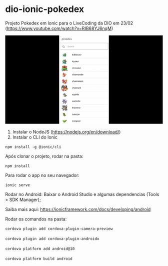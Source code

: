 # dio-ionic-pokedex

Projeto Pokedex em Ionic para o LiveCoding da DIO em 23/02 (https://www.youtube.com/watch?v=RIB68YJ6nqM)

![](https://github.com/NiksonDiniz/pokedex_ionic/blob/main/assets/pokedex.gif)

1. Instalar o NodeJS (https://nodejs.org/en/download/)
2. Instalar o CLI do Ionic

```
npm install -g @ionic/cli
```

Após clonar o projeto, rodar na pasta:

```
npm install
```

Para rodar o app no seu navegador:

```
ionic serve
```

Rodar no Android: Baixar o Android Studio e algumas dependencias (Tools > SDK Manager);

Saiba mais aqui: https://ionicframework.com/docs/developing/android

Rodar os comandos na pasta:

```
cordova plugin add cordova-plugin-camera-preview

cordova plugin add cordova-plugin-androidx

cordova platform add android@10

cordova platform build android
```
